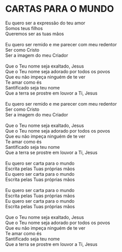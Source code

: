 # CARTAS PARA O MUNDO

Eu quero ser a expressão do teu amor<br>
Somos teus filhos<br>
Queremos ser as tuas mãos<br>
<br>
Eu quero ser remido e me parecer com meu redentor<br>
Ser como Cristo<br>
Ser a imagem do meu Criador<br>
<br>
Que o Teu nome seja exaltado, Jesus<br>
Que o Teu nome seja adorado por todos os povos<br>
Que eu não impeça ninguém de te ver<br>
Te amar como és<br>
Santificado seja teu nome<br>
Que a terra se prostre em louvor a Ti, Jesus<br>
<br>
Eu quero ser remido e me parecer com meu redentor<br>
Ser como Cristo<br>
Ser a imagem do meu Criador<br>
<br>
Que o Teu nome seja exaltado, Jesus<br>
Que o Teu nome seja adorado por todos os povos<br>
Que eu não impeça ninguém de te ver<br>
Te amar como és<br>
Santificado seja teu nome<br>
Que a terra se prostre em louvor a Ti, Jesus<br>
<br>
Eu quero ser carta para o mundo<br>
Escrita pelas Tuas próprias mãos<br>
Eu quero ser carta para o mundo<br>
Escrita pelas Tuas próprias mãos<br>
<br>
Eu quero ser carta para o mundo<br>
Escrita pelas Tuas próprias mãos<br>
Eu quero ser carta para o mundo<br>
Escrita pelas Tuas próprias mãos<br>
<br>
Que o Teu nome seja exaltado, Jesus<br>
Que o Teu nome seja adorado por todos os povos<br>
Que eu não impeça ninguém de te ver<br>
Te amar como és<br>
Santificado seja teu nome<br>
Que a terra se prostre em louvor a Ti, Jesus<br>